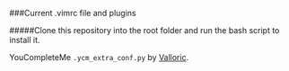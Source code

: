 ###Current .vimrc file and plugins

#####Clone this repository into the root folder and run the bash script to install it.

YouCompleteMe `.ycm_extra_conf.py` by [Valloric](https://github.com/Valloric).
